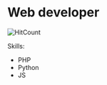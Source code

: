 # Web developer
![HitCount](https://komarev.com/ghpvc/?username=shmidtelson)

Skills: 
* PHP
* Python
* JS
